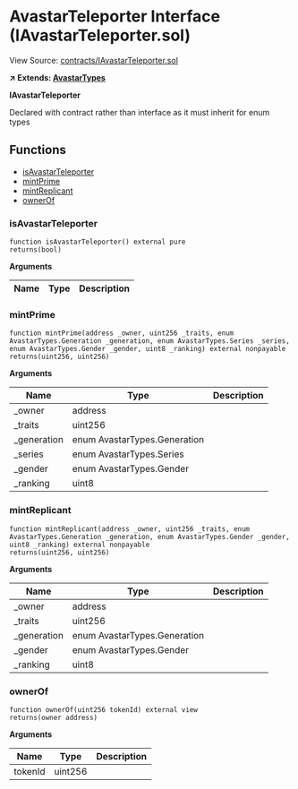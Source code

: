 # AvastarTeleporter Interface (IAvastarTeleporter.sol)

View Source: [contracts/IAvastarTeleporter.sol](contracts/IAvastarTeleporter.sol)

**↗ Extends: [AvastarTypes](AvastarTypes.md)**

**IAvastarTeleporter**

Declared with contract rather than interface as it must inherit for enum types

## Functions

- [isAvastarTeleporter](#isavastarteleporter)
- [mintPrime](#mintprime)
- [mintReplicant](#mintreplicant)
- [ownerOf](#ownerof)

### isAvastarTeleporter

```solidity
function isAvastarTeleporter() external pure
returns(bool)
```

**Arguments**

| Name        | Type           | Description  |
| ------------- |------------- | -----|

### mintPrime

```solidity
function mintPrime(address _owner, uint256 _traits, enum AvastarTypes.Generation _generation, enum AvastarTypes.Series _series, enum AvastarTypes.Gender _gender, uint8 _ranking) external nonpayable
returns(uint256, uint256)
```

**Arguments**

| Name        | Type           | Description  |
| ------------- |------------- | -----|
| _owner | address |  | 
| _traits | uint256 |  | 
| _generation | enum AvastarTypes.Generation |  | 
| _series | enum AvastarTypes.Series |  | 
| _gender | enum AvastarTypes.Gender |  | 
| _ranking | uint8 |  | 

### mintReplicant

```solidity
function mintReplicant(address _owner, uint256 _traits, enum AvastarTypes.Generation _generation, enum AvastarTypes.Gender _gender, uint8 _ranking) external nonpayable
returns(uint256, uint256)
```

**Arguments**

| Name        | Type           | Description  |
| ------------- |------------- | -----|
| _owner | address |  | 
| _traits | uint256 |  | 
| _generation | enum AvastarTypes.Generation |  | 
| _gender | enum AvastarTypes.Gender |  | 
| _ranking | uint8 |  | 

### ownerOf

```solidity
function ownerOf(uint256 tokenId) external view
returns(owner address)
```

**Arguments**

| Name        | Type           | Description  |
| ------------- |------------- | -----|
| tokenId | uint256 |  | 

